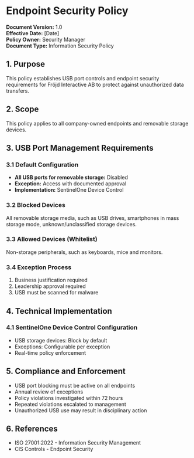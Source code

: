 # Endpoint Security Policy

**Document Version:** 1.0  
**Effective Date:** [Date]  
**Policy Owner:** Security Manager  
**Document Type:** Information Security Policy

## 1. Purpose

This policy establishes USB port controls and endpoint security requirements for Fröjd Interactive AB to protect against unauthorized data transfers.

## 2. Scope

This policy applies to all company-owned endpoints and removable storage devices.

## 3. USB Port Management Requirements

### 3.1 Default Configuration
- **All USB ports for removable storage:** Disabled
- **Exception:** Access with documented approval
- **Implementation:** SentinelOne Device Control

### 3.2 Blocked Devices
All removable storage media, such as USB drives, smartphones in mass storage mode, unknown/unclassified storage devices.

### 3.3 Allowed Devices (Whitelist)
Non-storage peripherals, such as keyboards, mice and monitors.

### 3.4 Exception Process
1. Business justification required
2. Leadership approval required
3. USB must be scanned for malware

## 4. Technical Implementation

### 4.1 SentinelOne Device Control Configuration
- USB storage devices: Block by default
- Exceptions: Configurable per exception
- Real-time policy enforcement

## 5. Compliance and Enforcement
- USB port blocking must be active on all endpoints
- Annual review of exceptions
- Policy violations investigated within 72 hours
- Repeated violations escalated to management
- Unauthorized USB use may result in disciplinary action

## 6. References

- ISO 27001:2022 - Information Security Management
- CIS Controls - Endpoint Security